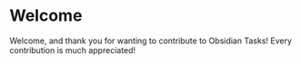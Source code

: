 # Welcome

Welcome, and thank you for wanting to contribute to Obsidian Tasks!
Every contribution is much appreciated!
